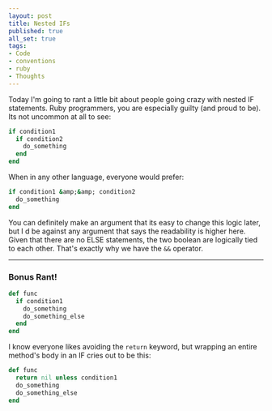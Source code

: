 ```yaml
---
layout: post
title: Nested IFs
published: true
all_set: true
tags:
- Code
- conventions
- ruby
- Thoughts
---
```


Today I'm going to rant a little bit about people going crazy with nested IF
statements. Ruby programmers, you are especially guilty (and proud to be). Its
not uncommon at all to see:

``` ruby
if condition1
  if condition2
    do_something
  end
end
```

When in any other language, everyone would prefer:

``` ruby
if condition1 &amp;&amp; condition2
  do_something
end
```

You can definitely make an argument that its easy to change this logic later,
but I d be against any argument that says the readability is higher here. Given
that there are no ELSE statements, the two boolean are logically tied to each
other. That's exactly why we have the `&&` operator.

---

### Bonus Rant!

``` ruby
def func
  if condition1
    do_something
    do_something_else
  end
end
```

I know everyone likes avoiding the `return` keyword, but wrapping an entire
method's body in an IF cries out to be this:

``` ruby
def func
  return nil unless condition1
  do_something
  do_something_else
end
```
